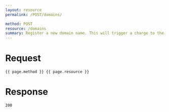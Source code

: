 ```yaml
---
layout: resource
permalink: /POST/domains/

method: POST
resource: /domains
summary: Register a new domain name. This will trigger a charge to the current credit card in your account's billing information.
---
```


# Request

~~~
{{ page.method }} {{ page.resource }}
~~~

# Response

~~~
200
~~~
